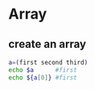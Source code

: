 # Array

## create an array
```sh
a=(first second third)
echo $a      #first
echo ${a[0]} #first
```
